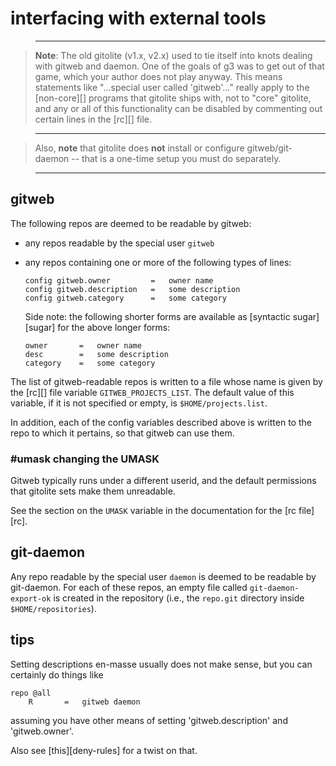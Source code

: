 # interfacing with external tools

>   ----

>   **Note**: The old gitolite (v1.x, v2.x) used to tie itself into knots
>   dealing with gitweb and daemon.  One of the goals of g3 was to get out of
>   that game, which your author does not play anyway.  This means statements
>   like "...special user called 'gitweb'..." really apply to the [non-core][]
>   programs that gitolite ships with, not to "core" gitolite, and any or all
>   of this functionality can be disabled by commenting out certain lines in
>   the [rc][] file.

>   ----

>   Also, **note** that gitolite does **not** install or configure
>   gitweb/git-daemon -- that is a one-time setup you must do separately.

>   ----

## gitweb

The following repos are deemed to be readable by gitweb:

  * any repos readable by the special user `gitweb`
  * any repos containing one or more of the following types of lines:

        config gitweb.owner         =   owner name
        config gitweb.description   =   some description
        config gitweb.category      =   some category

    Side note: the following shorter forms are available as [syntactic
    sugar][sugar] for the above longer forms:

        owner       =   owner name
        desc        =   some description
        category    =   some category

The list of gitweb-readable repos is written to a file whose name is given by
the [rc][] file variable `GITWEB_PROJECTS_LIST`.  The default value of this
variable, if it is not specified or empty, is `$HOME/projects.list`.

In addition, each of the config variables described above is written to the
repo to which it pertains, so that gitweb can use them.

### #umask changing the UMASK

Gitweb typically runs under a different userid, and the default permissions
that gitolite sets make them unreadable.

See the section on the `UMASK` variable in the documentation for the [rc
file][rc].

## git-daemon

Any repo readable by the special user `daemon` is deemed to be readable by
git-daemon.  For each of these repos, an empty file called
`git-daemon-export-ok` is created in the repository (i.e., the `repo.git`
directory inside `$HOME/repositories`).

## tips

Setting descriptions en-masse usually does not make sense, but you can
certainly do things like

    repo @all
        R       =   gitweb daemon

assuming you have other means of setting 'gitweb.description' and
'gitweb.owner'.

Also see [this][deny-rules] for a twist on that.

